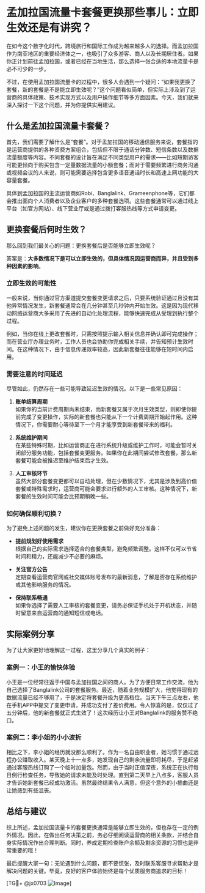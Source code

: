 # 孟加拉国流量卡套餐更换那些事儿：立即生效还是有讲究？

在如今这个数字化时代，跨境旅行和国际工作成为越来越多人的选择。而孟加拉国作为南亚地区的重要经济体之一，也吸引了众多游客、商人以及长期居住者。如果你正计划前往孟加拉国，或者已经在当地生活，那么选择一张合适的本地流量卡是必不可少的一步。

不过，在使用孟加拉国流量卡的过程中，很多人会遇到一个疑问：“如果我更换了套餐，新的套餐是不是能立即生效呢？”这个问题看似简单，但实际上涉及到了运营商的具体政策、技术实现方式以及用户操作细节等多方面因素。今天，我们就来深入探讨一下这个问题，并为你提供实用建议。

## 什么是孟加拉国流量卡套餐？

首先，我们需要了解什么是“套餐”。对于孟加拉国的移动通信服务来说，套餐指的是运营商提供的各种资费方案组合，包括但不限于通话分钟数、短信条数以及数据流量额度等内容。不同套餐的设计旨在满足不同类型用户的需求——比如短期访客可能更倾向于购买包含一定量数据流量的小额套餐；而对于需要频繁进行商务沟通或视频会议的人来说，则可能需要选择包含更多语音通话时长和高速上网功能的大容量套餐。

具体到孟加拉国的主流运营商如Robi、Banglalink、Grameenphone等，它们都会推出面向个人消费者以及企业客户的多种套餐选项。这些套餐通常可以通过线上平台（如官方网站）、线下营业厅或是通过拨打客服热线等方式申请变更。

## 更换套餐后何时生效？

那么回到我们最关心的问题：更换套餐后是否能够立即生效呢？

答案是：**大多数情况下是可以立即生效的，但具体情况因运营商而异，并且受到多种因素的影响**。

### 立即生效的可能性

一般来说，当你通过官方渠道提交套餐变更请求之后，只要系统验证通过且没有其他异常情况发生，新套餐通常会在几分钟甚至几秒钟内开始生效。这是因为现代移动网络运营商大多采用了先进的自动化处理流程，能够快速完成从受理到执行整个过程。

例如，当你在线上更改套餐时，只需按照提示输入相关信息并确认即可完成操作；而在营业厅办理业务时，工作人员也会协助你完成相关手续，并告知预计生效时间。在这种情况下，由于信息传递效率较高，因此新套餐往往能够在短时间内启用。

### 需要注意的时间延迟

尽管如此，仍然存在一些可能导致延迟生效的情况。以下是一些常见原因：

1. **账单结算周期**  
   如果你的当前计费周期尚未结束，而新套餐又属于次月生效类型，则即使你提前完成了变更操作，实际的新套餐也只能从下一个计费周期开始起作用。这种情况下，你需要耐心等待至下一个月才能享受到新套餐带来的福利。

2. **系统维护期间**  
   在某些特殊时期，比如运营商正在进行系统升级或维护工作时，可能会暂时关闭部分服务功能，包括套餐变更服务。如果你在此期间尝试修改套餐，那么新套餐可能会被推迟至维护结束后才生效。

3. **人工审核环节**  
   虽然大部分套餐变更都可以自动处理，但在少数情况下，尤其是涉及到高价值套餐或特殊需求时，运营商可能会要求进行额外的人工审核。这种情况下，新套餐的生效时间可能会比预期稍晚一些。

### 如何确保顺利切换？

为了避免上述问题的发生，建议你在更换套餐之前做好充分准备：

- **提前规划好使用需求**  
  根据自己的实际需求选择适合的套餐类型，避免频繁调整。这样不仅可以节省时间和精力，还能减少不必要的麻烦。

- **关注官方公告**  
  定期查看运营商官网或社交媒体账号发布的最新消息，了解是否存在系统维护或其他影响服务的情况。

- **保持联系畅通**  
  如果你选择了需要人工审核的套餐变更，请务必保证手机处于开机状态，并随时留意来自运营商的通知短信或电话。

## 实际案例分享

为了让大家更好地理解这一过程，这里分享几个真实的例子：

### 案例一：小王的愉快体验

小王是一位经常往返于中国与孟加拉国之间的商人。为了方便日常工作交流，他为自己选择了Banglalink公司的套餐服务。最近，随着业务规模扩大，他觉得现有的数据流量已经不够用了，于是决定将套餐升级为更高档位。当天下午三点左右，他在手机APP中提交了变更申请，并成功支付了差价费用。令人惊喜的是，仅仅过了五分钟后，他的新套餐就正式生效了！这次经历让小王对Banglalink的服务赞不绝口。

### 案例二：李小姐的小小波折

相比之下，李小姐的经历就没那么顺利了。作为一名自由职业者，她习惯于通过远程办公赚取收入。某天晚上十一点多，她发现自己的剩余流量即将耗尽，于是赶紧通过客服热线订购了一个临时加量包。然而，由于当时正值深夜，系统正在执行每日例行检查任务，导致她的请求未能及时处理。直到第二天早上八点多，客服人员才告诉她新套餐已经成功激活。虽然最终结果令人满意，但这个意外的小插曲还是让她感到有些沮丧。

## 总结与建议

综上所述，孟加拉国流量卡的套餐更换通常是能够立即生效的，但也存在一定的例外情况。因此，在做出任何决策之前，务必仔细阅读运营商的相关条款，并结合自身实际情况作出合理判断。同时，养成定期检查账户余额及剩余资源的习惯也是非常重要的哦！

最后提醒大家一句：无论遇到什么问题，都不要慌张，及时联系客服寻求帮助才是解决问题的关键。毕竟，良好的客户体验始终是每个优质服务商追求的目标！

[TG💪+ @jx0703 ![Image](https://github.com/user-attachments/assets/dbca1d08-cadb-493c-b0ec-ad6f7a83f270)]